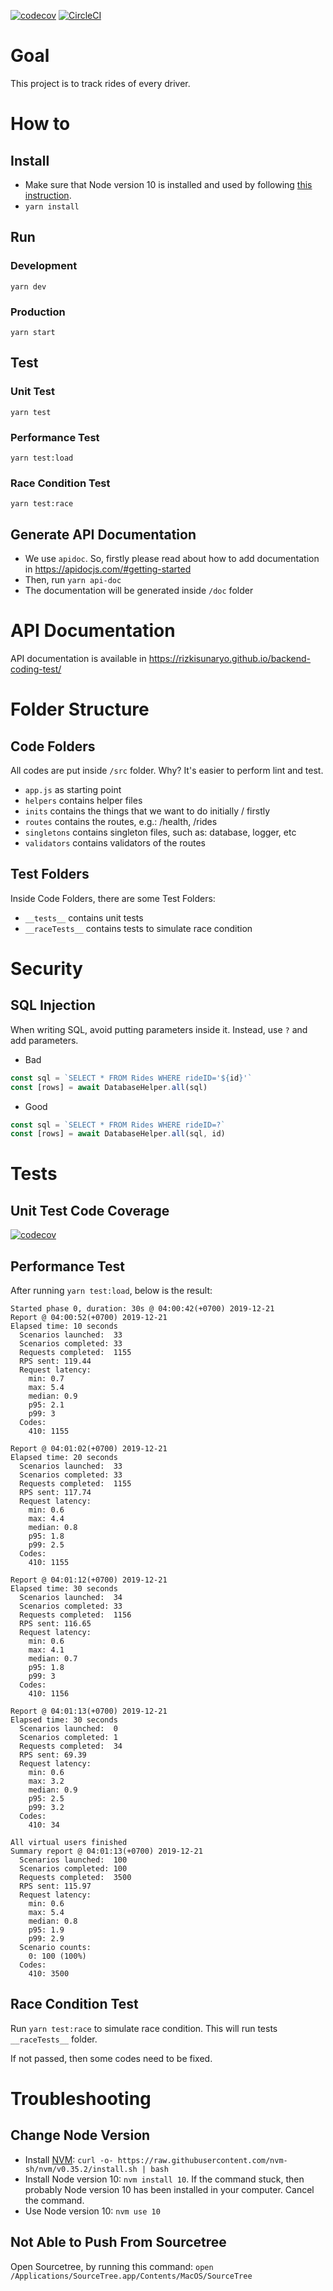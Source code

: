 [![codecov](https://codecov.io/gh/rizkisunaryo/backend-coding-test/branch/master/graph/badge.svg)](https://codecov.io/gh/rizkisunaryo/backend-coding-test)
[![CircleCI](https://circleci.com/gh/rizkisunaryo/backend-coding-test.svg?style=svg)](https://circleci.com/gh/rizkisunaryo/backend-coding-test)

# Goal

This project is to track rides of every driver.

# How to

## Install
- Make sure that Node version 10 is installed and used by following [this instruction](#change-node-version).
- `yarn install`

## Run

### Development
`yarn dev`

### Production
`yarn start`

## Test

### Unit Test
`yarn test`

### Performance Test
`yarn test:load`

### Race Condition Test
`yarn test:race`

## Generate API Documentation
- We use `apidoc`. So, firstly please read about how to add documentation in https://apidocjs.com/#getting-started
- Then, run `yarn api-doc`
- The documentation will be generated inside `/doc` folder

# API Documentation
API documentation is available in https://rizkisunaryo.github.io/backend-coding-test/

# Folder Structure

## Code Folders
All codes are put inside `/src` folder. Why? It's easier to perform lint and test.
- `app.js` as starting point
- `helpers` contains helper files
- `inits` contains the things that we want to do initially / firstly
- `routes` contains the routes, e.g.: /health, /rides
- `singletons` contains singleton files, such as: database, logger, etc
- `validators` contains validators of the routes

## Test Folders
Inside Code Folders, there are some Test Folders:
- `__tests__` contains unit tests
- `__raceTests__` contains tests to simulate race condition

# Security

## SQL Injection
When writing SQL, avoid putting parameters inside it. Instead, use `?` and add parameters.
- Bad
```js
const sql = `SELECT * FROM Rides WHERE rideID='${id}'`
const [rows] = await DatabaseHelper.all(sql)
```
- Good
```js
const sql = `SELECT * FROM Rides WHERE rideID=?`
const [rows] = await DatabaseHelper.all(sql, id)
```

# Tests
## Unit Test Code Coverage
[![codecov](https://codecov.io/gh/rizkisunaryo/backend-coding-test/branch/master/graph/badge.svg)](https://codecov.io/gh/rizkisunaryo/backend-coding-test)

## Performance Test
After running `yarn test:load`, below is the result:
```
Started phase 0, duration: 30s @ 04:00:42(+0700) 2019-12-21
Report @ 04:00:52(+0700) 2019-12-21
Elapsed time: 10 seconds
  Scenarios launched:  33
  Scenarios completed: 33
  Requests completed:  1155
  RPS sent: 119.44
  Request latency:
    min: 0.7
    max: 5.4
    median: 0.9
    p95: 2.1
    p99: 3
  Codes:
    410: 1155

Report @ 04:01:02(+0700) 2019-12-21
Elapsed time: 20 seconds
  Scenarios launched:  33
  Scenarios completed: 33
  Requests completed:  1155
  RPS sent: 117.74
  Request latency:
    min: 0.6
    max: 4.4
    median: 0.8
    p95: 1.8
    p99: 2.5
  Codes:
    410: 1155

Report @ 04:01:12(+0700) 2019-12-21
Elapsed time: 30 seconds
  Scenarios launched:  34
  Scenarios completed: 33
  Requests completed:  1156
  RPS sent: 116.65
  Request latency:
    min: 0.6
    max: 4.1
    median: 0.7
    p95: 1.8
    p99: 3
  Codes:
    410: 1156

Report @ 04:01:13(+0700) 2019-12-21
Elapsed time: 30 seconds
  Scenarios launched:  0
  Scenarios completed: 1
  Requests completed:  34
  RPS sent: 69.39
  Request latency:
    min: 0.6
    max: 3.2
    median: 0.9
    p95: 2.5
    p99: 3.2
  Codes:
    410: 34

All virtual users finished
Summary report @ 04:01:13(+0700) 2019-12-21
  Scenarios launched:  100
  Scenarios completed: 100
  Requests completed:  3500
  RPS sent: 115.97
  Request latency:
    min: 0.6
    max: 5.4
    median: 0.8
    p95: 1.9
    p99: 2.9
  Scenario counts:
    0: 100 (100%)
  Codes:
    410: 3500
```

## Race Condition Test
Run `yarn test:race` to simulate race condition. This will run tests `__raceTests__` folder.

If not passed, then some codes need to be fixed.

# Troubleshooting

## Change Node Version
- Install [NVM](https://github.com/nvm-sh/nvm): `curl -o- https://raw.githubusercontent.com/nvm-sh/nvm/v0.35.2/install.sh | bash`
- Install Node version 10: `nvm install 10`. If the command stuck, then probably Node version 10 has been installed in your computer. Cancel the command.
- Use Node version 10: `nvm use 10`

## Not Able to Push From Sourcetree
Open Sourcetree, by running this command: `open /Applications/SourceTree.app/Contents/MacOS/SourceTree`
